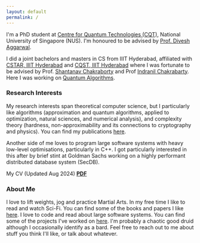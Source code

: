 ```yaml
---
layout: default
permalink: /
---
```


I'm a PhD student at [Centre for Quantum Technologies (CQT)](https://quantumlah.org), National University of Singapore (NUS).
I'm honoured to be advised by [Prof. Divesh Aggarwal](https://sites.google.com/site/diveshhomepage/).

I did a joint bachelors and masters in CS from IIIT Hyderabad, affiliated with [CSTAR, IIIT Hyderabad](http://cstar.iiit.ac.in) and [CQST, IIIT Hyderabad](https://cqst.iiit.ac.in/) where I was fortunate to be advised by Prof. [Shantanav Chakraborty](https://sites.google.com/view/shchakra) and Prof [Indranil Chakrabarty](https://sites.google.com/view/indranilchakrabarty/). Here I was working on [Quantum Algorithms](https://quantum-journal.org/papers/q-2023-04-27-988/). 


### Research Interests

My research interests span theoretical computer science, but I particularly like algorithms (approximation and quantum algorithms, applied to optimization, natural sciences, and numerical analysis), and complexity theory (hardness, non-approximability and its connections to cryptography and physics).
You can find my publications [here](/publications).

Another side of me loves to program large software systems with heavy low-level optimisations, particularly in C++. I got particularly interested in this after by brief stint at Goldman Sachs working on a highly performant distributed database system (SecDB).

My CV (Updated Aug 2024) **[PDF](../assets/documents/cv.pdf)** 

### About Me

I love to lift weights, jog and practice Martial Arts.
In my free time I like to read and watch Sci-Fi. You can find some of the books and papers I like [here](/reading/).
I love to code and read about large software systems. You can find some of the projects I've worked on [here](/projects/).
I'm probably a chaotic good druid <i class="fa fa-hand-peace"></i> although I occasionally identify as a bard.
Feel free to reach out to me about stuff you think I'll like, or talk about whatever.

